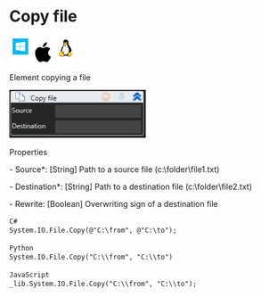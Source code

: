 # Copy file

![](<../../../.gitbook/assets/image (105).png>)

Element copying a file

![](<../../../.gitbook/assets/1 (124).png>)

Properties

&#x20;\- Source\*: \[String] Path to a source file (c:\folder\file1.txt)

&#x20;\- Destination\*: \[String] Path to a destination file (c:\folder\file2.txt)

&#x20;\- Rewrite: \[Boolean] Overwriting sign of a destination file

```
C#
System.IO.File.Copy(@"C:\from", @"C:\to");

Python
System.IO.File.Copy("C:\\from", "C:\\to")

JavaScript
_lib.System.IO.File.Copy("C:\\from", "C:\\to");
```
